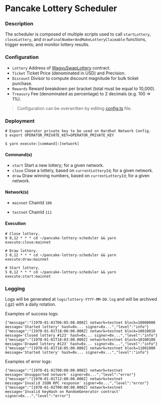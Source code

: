 # Pancake Lottery Scheduler

### Description

The scheduler is composed of multiple scripts used to call `startLottery`, `closeLottery`, and `drawFinalNumberAndMakeLotteryClaimable` functions, trigger events; and monitor lottery results.

### Configuration

- `Lottery` Address of [WagyuSwapLottery](https://github.com/wagyuswapapp/wagyu-lottery) contract.
- `Ticket` Ticket Price (denominated in USD) and Precision.
- `Discount` Divisor to compute discount magnitude for bulk ticket purchase.
- `Rewards` Reward breakdown per bracket (total must be equal to 10,000).
- `Treasury` Fee (denominated as percentage) to 2 decimals (e.g. 100 => 1%).

> Configuration can be overwritten by editing [config.ts](config.ts) file.

### Deployment

```shell script
# Export operator private key to be used on Hardhat Network Config.
$ export OPERATOR_PRIVATE_KEY=OPERATOR_PRIVATE_KEY

$ yarn execute:[command]:[network]
```

#### Command(s)

- `start` Start a new lottery; for a given network.
- `close` Close a lottery, based on `currentLotteryId`; for a given network.
- `draw` Draw winning numbers, based on `currentLotteryId`; for a given network.

#### Network(s)

- `mainnet` ChainId `106` 

- `testnet` ChainId `111` 

#### Execution

```shell script
# Close lottery.
0 0,12 * * * cd ~/pancake-lottery-scheduler && yarn execute:close:mainnet

# Draw lottery.
3 0,12 * * * cd ~/pancake-lottery-scheduler && yarn execute:draw:mainnet

# Start lottery.
5 0,12 * * * cd ~/pancake-lottery-scheduler && yarn execute:start:mainnet
```

### Logging

Logs will be generated at `logs/lottery-YYYY-MM-DD.log` and will be archived (.gz) with a daily rotation.

Examples of success logs:

```log
{"message":"[1970-01-01T06:05:00.000Z] network=testnet block=10000000 message='Started lottery' hash=0x... signer=0x...","level":"info"}
{"message":"[1970-01-01T18:00:00.000Z] network=testnet block=10010010 message='Closed lottery #123' hash=0x... signer=0x...","level":"info"}
{"message":"[1970-01-01T18:03:00.000Z] network=testnet block=10100100 message='Drawed lottery #123' hash=0x... signer=0x...","level":"info"}
{"message":"[1970-01-01T18:05:00.000Z] network=testnet block=11001000 message='Started lottery' hash=0x... signer=0x...","level":"info"}
```

Examples of error logs:

```log
{"message":"[1970-01-01T00:00:00.000Z] network=testnet message='Unsupported network' signer=0x...","level":"error"}
{"message":"[1970-01-01T12:00:00.000Z] network=testnet message='Invalid JSON RPC response' signer=0x...","level":"error"}
{"message":"[1970-01-02T00:00:00.000Z] network=testnet message='Invalid keyHash on RandomGenerator contract' signer=0x...","level":"error"}
```
